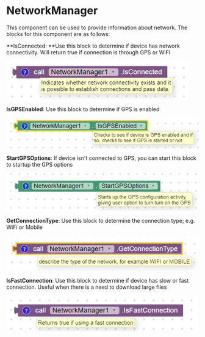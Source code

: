 # NetworkManager

This component can be used to provide information about network. The blocks for this component are as follows:

**IsConnected: **Use this block to determine if device has network connectivity. Will return true if connection is through GPS or WiFi

![](/assets/networkMgr1.png)



**IsGPSEnabled**: Use this block to determine if GPS is enabled

![](/assets/networkMgr3.png)

**StartGPSOptions**: If device isn't connected to GPS, you can start this block to startup the GPS options

![](/assets/networkMgr2.png)

**GetConnectionType**: Use this block to determine the connection type; e.g. WiFi or Mobile

![](/assets/networkMgr4.png)

**IsFastConnection**: Use this block to determine if device has slow or fast connection. Useful when there is a need to download large files

![](/assets/networkMgr6.png)

